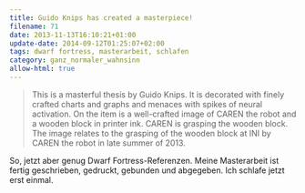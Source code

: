 ```yaml
---
title: Guido Knips has created a masterpiece!
filename: 71
date: 2013-11-13T16:10:21+01:00
update-date: 2014-09-12T01:25:07+02:00
tags: dwarf fortress, masterarbeit, schlafen
category: ganz_normaler_wahnsinn
allow-html: true
---
```


<blockquote>
<p>This is a masterful thesis by Guido Knips. It is decorated with finely crafted charts and graphs and menaces with spikes of neural activation. On the item is a well-crafted image of CAREN the robot and a wooden block in printer ink. CAREN is grasping the wooden block. The image relates to the grasping of the wooden block at INI by CAREN the robot in late summer of 2013.</p>
</blockquote>

<p>So, jetzt aber genug Dwarf Fortress-Referenzen. Meine Masterarbeit ist fertig geschrieben, gedruckt, gebunden und abgegeben. Ich schlafe jetzt erst einmal.</p>



